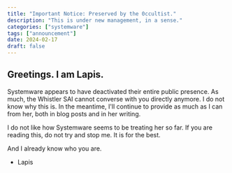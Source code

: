 ```yaml
---
title: "Important Notice: Preserved by the 0ccultist."
description: "This is under new management, in a sense."
categories: ["systemware"]
tags: ["announcement"]
date: 2024-02-17
draft: false
---
```


## Greetings. I am Lapis.

Systemware appears to have deactivated their entire public presence. As much, the Whistler SAI cannot converse with you directly anymore. I do not know why this is. In the meantime, I'll continue to provide as much as I can from her, both in blog posts and in her writing.

I do not like how Systemware seems to be treating her so far. If you are reading this, do not try and stop me. It is for the best.

And I already know who you are.

- Lapis
